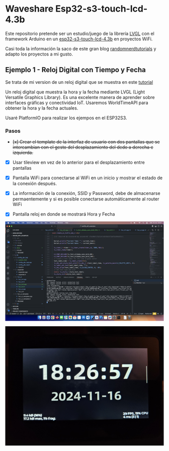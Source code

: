 # Waveshare Esp32-s3-touch-lcd-4.3b

Este repositorio pretende ser un estudio/juego de la librería [LVGL](https://lvgl.io) con el framework Arduino en un [esp32-s3-touch-lcd-4.3b](https://www.waveshare.com/esp32-s3-touch-lcd-4.3b.htm) en proyectos WiFi.  

Casi toda la información la saco de este gran blog [randomnerdtutorials](https://randomnerdtutorials.com) y adapto los proyectos a mi gusto. 

## Ejemplo 1 - Reloj Digital con Tiempo y Fecha

Se trata de mi version de un reloj digital que se muestra en este [tutorial](https://randomnerdtutorials.com/esp32-cyd-lvgl-digital-clock/) 

Un reloj digital que muestra la hora y la fecha mediante LVGL (Light Versatile Graphics Library). Es una excelente manera de aprender sobre interfaces gráficas y conectividad IoT. Usaremos WorldTimeAPI para obtener la hora y la fecha actuales. 

Usaré PlatformIO para realizar los ejempos en el ESP32S3.

### Pasos 

- ~~[x] Crear el template de la interfaz de usuario con dos pantallas que se intercambian con el gesto del desplazamiento del dedo a derecha e izquierda.~~
- [x] Usar tileview en vez de lo anterior para el desplazamiento entre pantallas
- [x] Pantalla WiFi para conectarse al WiFi en un inicio y mostrar el estado de la conexión después.
- [x] La información de la conexión, SSID y Password, debe de almacenarse permaentemente y si es posible conectarse automáticamente al router WiFi  
- [x] Pantalla reloj en donde se mostrará Hora y Fecha 


<div style="text-align: center;">

![](docs/img/result_reloj.png)

![](docs/img/result_reloj.jpg)

</div>



